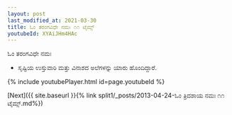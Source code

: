 ```yaml
---
layout: post
last_modified_at: 2021-03-30
title: ಓಂ ತರಂಗವಿಧೇ ನಮಃ ೧೧ ಟೈಮ್ಸ್
youtubeId: XYAiJHm4HAc
---
```

 
 
 ಓಂ ತರಂಗವಿಧೇ ನಮಃ  
 
 -  ಸೃಷ್ಟಿಯ ಉಸ್ತುವಾರಿ ಮತ್ತು ವಿನಾಶದ ಅಲೆಗಳನ್ನು ಯಾರು ಹೊಂದಿದ್ದಾರೆ. 
 
  
 
  
 
 
 
 
 
 


{% include youtubePlayer.html id=page.youtubeId %}
 
[Next]({{ site.baseurl }}{% link  split1/_posts/2013-04-24-ಓಂ ತ್ರಿದಶಾಯ ನಮಃ ೧೧ ಟೈಮ್ಸ್.md%})
 
